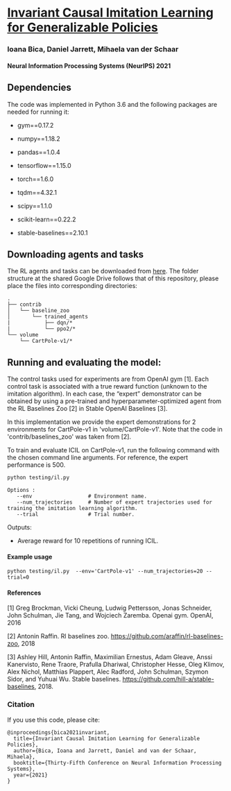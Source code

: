 # [Invariant Causal Imitation Learning for Generalizable Policies](https://papers.nips.cc/paper/2021/file/204904e461002b28511d5880e1c36a0f-Paper.pdf)

### Ioana Bica, Daniel Jarrett, Mihaela van der Schaar

#### Neural Information Processing Systems (NeurIPS) 2021

## Dependencies

The code was implemented in Python 3.6 and the following packages are needed for running it:

- gym==0.17.2

- numpy==1.18.2

- pandas==1.0.4

- tensorflow==1.15.0

- torch==1.6.0

- tqdm==4.32.1

- scipy==1.1.0

- scikit-learn==0.22.2

- stable-baselines==2.10.1

## Downloading agents and tasks

The RL agents and tasks can be downloaded from [here](https://drive.google.com/drive/folders/1adHqiXHikltbMojY41VJBe_WFDtQW2ku?usp=sharing). The folder structure at the shared Google Drive follows that of this repository, please place the files into corresponding directories:
```
.
├── contrib
│   └── baseline_zoo
│       └── trained_agents
|           ├── dqn/*
|           └── ppo2/*
└── volume
    └── CartPole-v1/*
```

## Running and evaluating the model:

The control tasks used for experiments are from OpenAI gym [1]. Each control task is associated with a true reward 
function (unknown to the imitation algorithm). In each case, the “expert” demonstrator can be obtained by using a 
pre-trained and hyperparameter-optimized agent from the RL Baselines Zoo [2] in Stable OpenAI Baselines [3]. 

In this implementation we provide the expert demonstrations for 2 environments for CartPole-v1 in 'volume/CartPole-v1'. Note that the 
code in 'contrib/baselines_zoo' was taken from [2]. 
  
To train and evaluate ICIL on CartPole-v1, run the following command with the chosen command line arguments. For reference, 
the expert performance is 500.

```bash
python testing/il.py
```
```
Options :
   --env                  # Environment name. 
   --num_trajectories	  # Number of expert trajectories used for training the imitation learning algorithm. 
   --trial                # Trial number.
```

Outputs:
   - Average reward for 10 repetitions of running ICIL.  

#### Example usage

```
python testing/il.py  --env='CartPole-v1' --num_trajectories=20 --trial=0 
```
 

#### References

[1] Greg Brockman, Vicki Cheung, Ludwig Pettersson, Jonas Schneider, John Schulman, Jie Tang,
and Wojciech Zaremba. Openai gym. OpenAI, 2016

[2] Antonin Raffin. Rl baselines zoo. https://github.com/araffin/rl-baselines-zoo, 2018

[3] Ashley Hill, Antonin Raffin, Maximilian Ernestus, Adam Gleave, Anssi Kanervisto, Rene Traore, Prafulla Dhariwal, Christopher Hesse, Oleg Klimov, Alex Nichol, Matthias Plappert,
Alec Radford, John Schulman, Szymon Sidor, and Yuhuai Wu. Stable baselines. https://github.com/hill-a/stable-baselines, 2018.

 
### Citation

If you use this code, please cite:

```
@inproceedings{bica2021invariant,
  title={Invariant Causal Imitation Learning for Generalizable Policies},
  author={Bica, Ioana and Jarrett, Daniel and van der Schaar, Mihaela},
  booktitle={Thirty-Fifth Conference on Neural Information Processing Systems},
  year={2021}
}
```